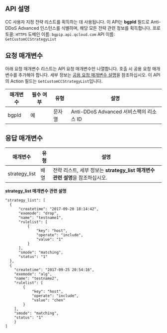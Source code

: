

## API 설명
CC 사용자 지정 전략 리스트를 획득하는 데 사용됩니다. 이 API는 **bgpId** 필드로 Anti-DDoS Advanced 인스턴스를 식별하며, 해당 모든 전략 관련 정보를 획득합니다.
프로토콜: `HTTPS`
도메인 이름: `bgpip.api.qcloud.com`
API 이름: `GetCustomCCStrategyList`

## 요청 매개변수
아래 요청 매개변수 리스트는 API 요청 매개변수만 나열합니다. 호출 시 공용 요청 매개변수를 추가해야 합니다. 세부 정보는 [공용 요청 매개변수 설명](https://cloud.tencent.com/document/product/1014/31224)을 참조하십시오. 이 API의 Action 필드는 `GetCustomCCStrategyList`입니다.

| 매개변수 | 필수 여부 | 유형 | 설명 |
|---------|---------|---------|---------|
| bgpId | 예 | 문자열 | Anti-DDoS Advanced 서비스팩의 리소스 ID |

## 응답 매개변수
| 매개변수 | 유형 | 설명 |
|---------|---------|---------|
| strategy_list | 배열 | 전략 리스트, 세부 정보는 **strategy_list 매개변수 관련 설명**을 참조하십시오. |

<span id="strategy_list"></span>
**strategy_list 매개변수 관련 설명**
```
"strategy_list": [
  {
      "createtime": "2017-09-20 18:14:42",
      "exemode": "drop",
      "name": "testname1",
      "rulelist": [
          {
              "key": "host",
              "operate": "include",
              "value": "1"
          }
      ],
      "smode": "matching",
      "status": "1"
  },
  {
    "createtime": "2017-09-25 20:54:16",
    "exemode": "alg",
    "name": "testname2",
    "rulelist": [
        {
            "key": "host",
            "operate": "include",
            "value": "chen"
        }
    ],
    "smode": "matching",
    "status": "1"
	}
] 
```


